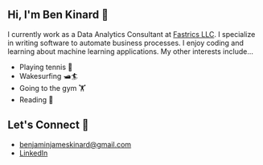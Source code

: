 ## Hi, I'm Ben Kinard 👋

I currently work as a Data Analytics Consultant at [Fastrics LLC](https://github.com/Fastrics). I specialize in writing software to automate business processes. 
I enjoy coding and learning about machine learning applications. My other interests include...

- Playing tennis 🎾
- Wakesurfing 🛥️🏄
- Going to the gym 🏋️
- Reading 📖

## Let's Connect 🔗
- benjaminjameskinard@gmail.com
- [LinkedIn](https://www.linkedin.com/in/benkinard/)
